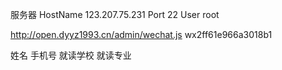 服务器
    HostName 123.207.75.231
    Port 22
    User root


http://open.dyyz1993.cn/admin/wechat.js
wx2ff61e966a3018b1

姓名
手机号
就读学校
就读专业